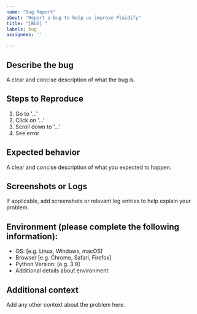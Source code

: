 ```yaml
---
name: "Bug Report"
about: "Report a bug to help us improve Plaidify"
title: "[BUG] "
labels: bug
assignees: ''

---
```


## Describe the bug
A clear and concise description of what the bug is.

## Steps to Reproduce
1. Go to '...'
2. Click on '...'
3. Scroll down to '...'
4. See error

## Expected behavior
A clear and concise description of what you expected to happen.

## Screenshots or Logs
If applicable, add screenshots or relevant log entries to help explain your problem.

## Environment (please complete the following information):
- OS: [e.g. Linux, Windows, macOS]
- Browser [e.g. Chrome, Safari, Firefox]
- Python Version: [e.g. 3.9]
- Additional details about environment

## Additional context
Add any other context about the problem here.